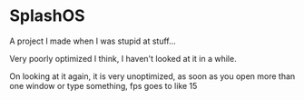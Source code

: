 # SplashOS


A project I made when I was stupid at stuff...

Very poorly optimized I think, I haven't looked at it in a while.

On looking at it again, it is very unoptimized, as soon as you open more than one window or type something, fps goes to like 15
